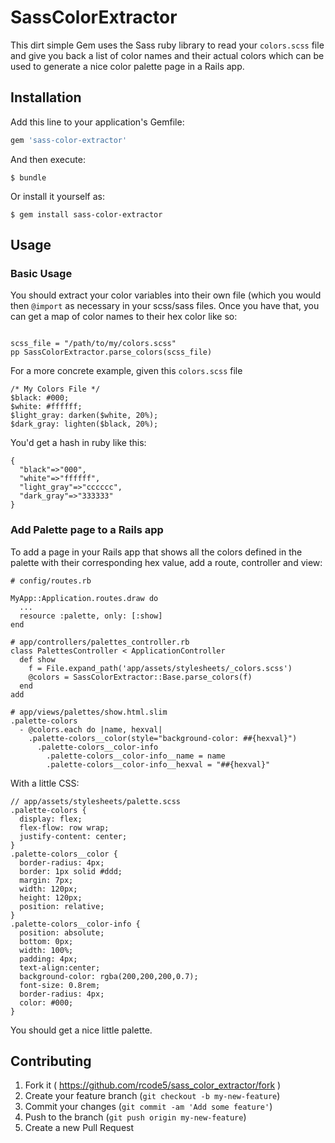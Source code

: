 # SassColorExtractor

This dirt simple Gem uses the Sass ruby library to read your `colors.scss` file and give you back
a list of color names and their actual colors which can be used to generate a nice color palette page in a
Rails app.

## Installation

Add this line to your application's Gemfile:

```ruby
gem 'sass-color-extractor'
```

And then execute:

    $ bundle

Or install it yourself as:

    $ gem install sass-color-extractor

## Usage

### Basic Usage
You should extract your color variables into their own file (which you would then `@import` as necessary
in your scss/sass files.  Once you have that, you can get a map of color names to their hex color like so:


```

scss_file = "/path/to/my/colors.scss"
pp SassColorExtractor.parse_colors(scss_file)

```

For a more concrete example, given this `colors.scss` file

```
/* My Colors File */
$black: #000;
$white: #ffffff;
$light_gray: darken($white, 20%);
$dark_gray: lighten($black, 20%);
```

You'd get a hash in ruby like this:
```
{
  "black"=>"000",
  "white"=>"ffffff",
  "light_gray"=>"cccccc",
  "dark_gray"=>"333333"
}
```

### Add Palette page to a Rails app

To add a page in your Rails app that shows all the colors defined in the palette with their corresponding hex value, 
add a route, controller and view:

```
# config/routes.rb

MyApp::Application.routes.draw do
  ...
  resource :palette, only: [:show]
end   
```

``` 
# app/controllers/palettes_controller.rb
class PalettesController < ApplicationController
  def show
    f = File.expand_path('app/assets/stylesheets/_colors.scss')
    @colors = SassColorExtractor::Base.parse_colors(f)
  end
add
```

```
# app/views/palettes/show.html.slim
.palette-colors
  - @colors.each do |name, hexval|
    .palette-colors__color(style="background-color: ##{hexval}")
      .palette-colors__color-info
        .palette-colors__color-info__name = name
        .palette-colors__color-info__hexval = "##{hexval}"
```

With a little CSS:
```
// app/assets/stylesheets/palette.scss
.palette-colors {
  display: flex;
  flex-flow: row wrap;
  justify-content: center;
}
.palette-colors__color {
  border-radius: 4px;
  border: 1px solid #ddd;
  margin: 7px;
  width: 120px;
  height: 120px;
  position: relative;
}
.palette-colors__color-info {
  position: absolute;
  bottom: 0px;
  width: 100%;
  padding: 4px;
  text-align:center;
  background-color: rgba(200,200,200,0.7);
  font-size: 0.8rem;
  border-radius: 4px;
  color: #000;
}
```

You should get a nice little palette.




## Contributing

1. Fork it ( https://github.com/rcode5/sass_color_extractor/fork )
2. Create your feature branch (`git checkout -b my-new-feature`)
3. Commit your changes (`git commit -am 'Add some feature'`)
4. Push to the branch (`git push origin my-new-feature`)
5. Create a new Pull Request
